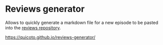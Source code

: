 # Reviews generator

Allows to quickly generate a markdown file for a new episode to be pasted into the [reviews repository](https://github.com/quicoto/reviews).

https://quicoto.github.io/reviews-generator/
